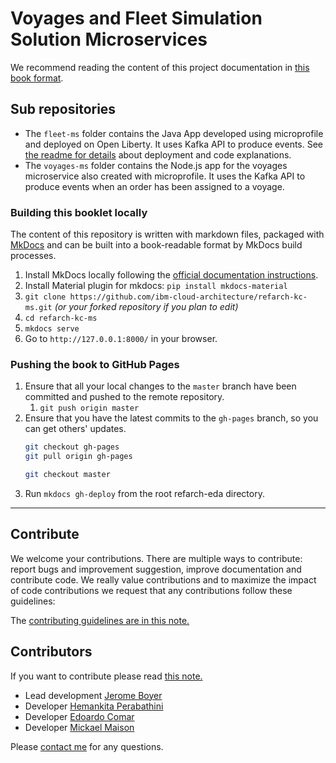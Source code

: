 # Voyages and Fleet Simulation Solution Microservices

We recommend reading the content of this project documentation in [this book format](https://ibm-cloud-architecture.github.io/refarch-kc-ms/).

## Sub repositories

* The `fleet-ms` folder contains the Java App developed using microprofile and deployed on Open Liberty. It uses Kafka API to produce events. See [the readme for details](./fleet-ms/README.md) about deployment and code explanations.
* The `voyages-ms` folder contains the Node.js app for the voyages microservice also created with microprofile. It uses the Kafka API to produce events when an order has been assigned to a voyage.

### Building this booklet locally

The content of this repository is written with markdown files, packaged with [MkDocs](https://www.mkdocs.org/) and can be built into a book-readable format by MkDocs build processes.

1. Install MkDocs locally following the [official documentation instructions](https://www.mkdocs.org/#installation).
1. Install Material plugin for mkdocs:  `pip install mkdocs-material` 
2. `git clone https://github.com/ibm-cloud-architecture/refarch-kc-ms.git` _(or your forked repository if you plan to edit)_
3. `cd refarch-kc-ms`
4. `mkdocs serve`
5. Go to `http://127.0.0.1:8000/` in your browser.

### Pushing the book to GitHub Pages

1. Ensure that all your local changes to the `master` branch have been committed and pushed to the remote repository.
   1. `git push origin master`
2. Ensure that you have the latest commits to the `gh-pages` branch, so you can get others' updates.
	```bash
	git checkout gh-pages
	git pull origin gh-pages
	
	git checkout master
	```
3. Run `mkdocs gh-deploy` from the root refarch-eda directory.

--- 

## Contribute

We welcome your contributions. There are multiple ways to contribute: report bugs and improvement suggestion, improve documentation and contribute code.
We really value contributions and to maximize the impact of code contributions we request that any contributions follow these guidelines:

The [contributing guidelines are in this note.](./CONTRIBUTING.md)

## Contributors
If you want to contribute please read [this note.](CONTRIBUTING.md)
* Lead development [Jerome Boyer](https://www.linkedin.com/in/jeromeboyer/)
* Developer [Hemankita Perabathini](https://www.linkedin.com/in/hemankita-perabathini/)
* Developer [Edoardo Comar](https://www.linkedin.com/in/edoardo-comar/)
* Developer [Mickael Maison](https://www.linkedin.com/in/mickaelmaison/)

Please [contact me](mailto:boyerje@us.ibm.com) for any questions.
